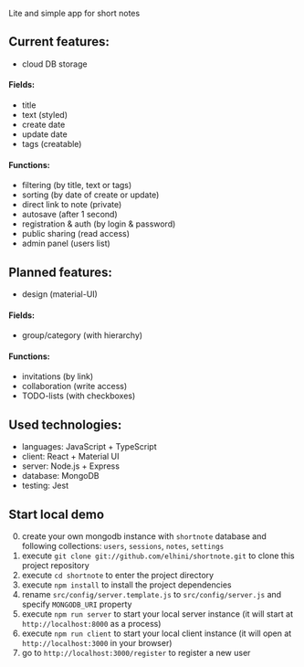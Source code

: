 Lite and simple app for short notes

## Current features:

- cloud DB storage

#### Fields:
- title
- text (styled)
- create date
- update date
- tags (creatable)

#### Functions:
- filtering (by title, text or tags)
- sorting (by date of create or update)
- direct link to note (private)
- autosave (after 1 second)
- registration & auth (by login & password)
- public sharing (read access)
- admin panel (users list)

## Planned features:

- design (material-UI)

#### Fields:
- group/category (with hierarchy)

#### Functions:
- invitations (by link)
- collaboration (write access)
- TODO-lists (with checkboxes)

## Used technologies:

- languages: JavaScript + TypeScript
- client: React + Material UI
- server: Node.js + Express
- database: MongoDB
- testing: Jest

## Start local demo
0. create your own mongodb instance with `shortnote` database and following collections: `users`, `sessions`, `notes`, `settings`
1. execute `git clone git://github.com/elhini/shortnote.git` to clone this project repository
2. execute `cd shortnote` to enter the project directory
3. execute `npm install` to install the project dependencies
4. rename `src/config/server.template.js` to `src/config/server.js` and specify `MONGODB_URI` property
5. execute `npm run server` to start your local server instance (it will start at `http://localhost:8000` as a process)
6. execute `npm run client` to start your local client instance (it will open at `http://localhost:3000` in your browser)
7. go to `http://localhost:3000/register` to register a new user

